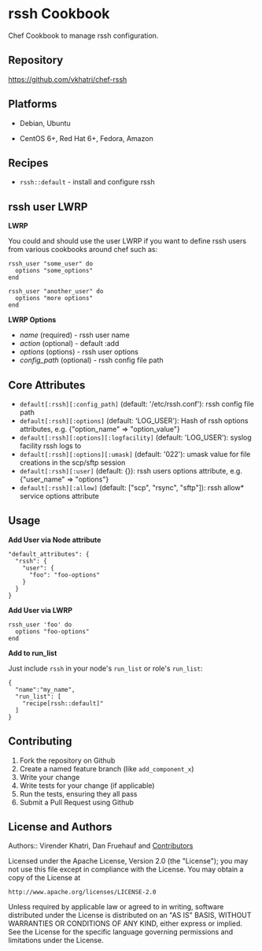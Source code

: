 rssh Cookbook
=============

Chef Cookbook to manage rssh configuration.


## Repository

https://github.com/vkhatri/chef-rssh


## Platforms

* Debian, Ubuntu

* CentOS 6+, Red Hat 6+, Fedora, Amazon


## Recipes

- `rssh::default`      - install and configure rssh


## rssh user LWRP

**LWRP**

You could and should use the user LWRP if you want to define rssh users from
various cookbooks around chef such as:


    rssh_user "some_user" do
      options "some_options"
    end

    rssh_user "another_user" do
      options "more options"
    end


**LWRP Options**

- *name* (required) - rssh user name
- *action* (optional) - default :add
- *options* (options) - rssh user options
- *config_path* (optional) - rssh config file path


## Core Attributes

* `default[:rssh][:config_path]` (default: '/etc/rssh.conf'): rssh config file path
* `default[:rssh][:options]` (default: 'LOG_USER'): Hash of rssh options attributes, e.g. {"option_name" => "option_value"}
* `default[:rssh][:options][:logfacility]` (default: 'LOG_USER'): syslog facility rssh logs to
* `default[:rssh][:options][:umask]` (default: '022'): umask value for file creations in the scp/sftp session
* `default[:rssh][:user]` (default: {}): rssh users options attribute, e.g. {"user_name" => "options"}
* `default[:rssh][:allow]` (default: ["scp", "rsync", "sftp"]): rssh allow* service options attribute


## Usage

**Add User via Node attribute**

    "default_attributes": {
      "rssh": {
        "user": {
          "foo": "foo-options"
        }
      }
    }


**Add User via LWRP**

    rssh_user 'foo' do
      options "foo-options"
    end


**Add to run_list**

Just include `rssh` in your node's `run_list` or role's `run_list`:


    {
      "name":"my_name",
      "run_list": [
        "recipe[rssh::default]"
      ]
    }


## Contributing

1. Fork the repository on Github
2. Create a named feature branch (like `add_component_x`)
3. Write your change
4. Write tests for your change (if applicable)
5. Run the tests, ensuring they all pass
6. Submit a Pull Request using Github

## License and Authors

Authors:: Virender Khatri, Dan Fruehauf and [Contributors]

Licensed under the Apache License, Version 2.0 (the "License");
you may not use this file except in compliance with the License.
You may obtain a copy of the License at

    http://www.apache.org/licenses/LICENSE-2.0

Unless required by applicable law or agreed to in writing, software
distributed under the License is distributed on an "AS IS" BASIS,
WITHOUT WARRANTIES OR CONDITIONS OF ANY KIND, either express or implied.
See the License for the specific language governing permissions and
limitations under the License.

[Contributors]: https://github.com/vkhatri/chef-rssh/graphs/contributors
